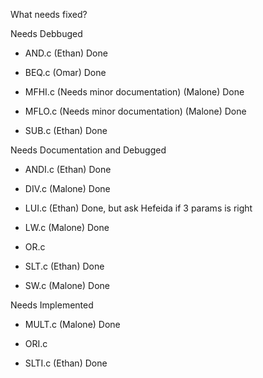 What needs fixed?

Needs Debbuged

- AND.c         (Ethan) Done

- BEQ.c         (Omar) Done

- MFHI.c (Needs minor documentation)     (Malone) Done

- MFLO.c (Needs minor documentation)     (Malone) Done

- SUB.c         (Ethan) Done

Needs Documentation and Debugged

- ANDI.c        (Ethan) Done

- DIV.c         (Malone) Done

- LUI.c         (Ethan) Done, but ask Hefeida if 3 params is right

- LW.c          (Malone) Done

- OR.c

- SLT.c         (Ethan) Done

- SW.c          (Malone) Done

Needs Implemented

- MULT.c         (Malone) Done

- ORI.c

- SLTI.c        (Ethan) Done